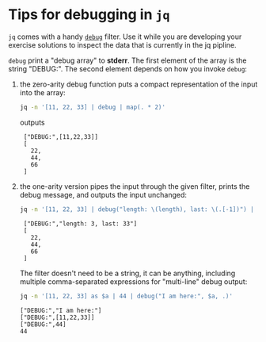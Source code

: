 # Tips for debugging in `jq`

`jq` comes with a handy [`debug`][debug] filter.
Use it while you are developing your exercise solutions to inspect the data that is currently in the jq pipline.

`debug` print a "debug array" to **stderr**.
The first element of the array is the string "DEBUG:".
The second element depends on how you invoke `debug`:

1. the zero-arity debug function puts a compact representation of the input into the array:

    ```sh
    jq -n '[11, 22, 33] | debug | map(. * 2)'
    ```

    outputs

    ```none
     ["DEBUG:",[11,22,33]]
     [
       22,
       44,
       66
     ]
    ```

2. the one-arity version pipes the input through the given filter, prints the debug message, and outputs the input unchanged:

    ```sh
    jq -n '[11, 22, 33] | debug("length: \(length), last: \(.[-1])") | map(. * 2)'
    ```

    ```none
     ["DEBUG:","length: 3, last: 33"]
     [
       22,
       44,
       66
     ]
    ```

    The filter doesn't need to be a string, it can be anything, including multiple comma-separated expressions for "multi-line" debug output:

    ```sh
    jq -n '[11, 22, 33] as $a | 44 | debug("I am here:", $a, .)'
    ```

    ```none
    ["DEBUG:","I am here:"]
    ["DEBUG:",[11,22,33]]
    ["DEBUG:",44]
    44
    ```


[debug]: https://jqlang.github.io/jq/manual/v1.7/#debug
